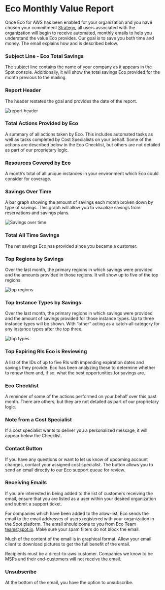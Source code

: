 # Eco Monthly Value Report

Once Eco for AWS has been enabled for your organization and you have chosen your commitment [Strategy](eco/tutorials/choose-a-strategy), all users associated with the organization will begin to receive automated, monthly emails to help you understand the value Eco provides. Our goal is to save you both time and money. The email explains how and is described below.

### Subject Line - Eco Total Savings

The subject line contains the name of your company as it appears in the Spot console. Additionally, it will show the total savings Eco provided for the month previous to the mailing.

### Report Header

The header restates the goal and provides the date of the report.

![report header](https://github.com/user-attachments/assets/6f831b12-9436-4ce8-a93c-afa67300668f)

### Total Actions Provided by Eco

A summary of all actions taken by Eco. This includes automated tasks as well as tasks completed by Cost Specialists on your behalf. Some of the actions are described below in the Eco Checklist, but others are not detailed as part of our proprietary logic.

### Resources Covered by Eco

A month’s total of all unique instances in your environment which Eco could consider for coverage.

### Savings Over Time

A bar graph showing the amount of savings each month broken down by type of savings. This graph will allow you to visualize savings from reservations and savings plans.

![Savings over time](https://github.com/user-attachments/assets/f978302d-4183-4574-a211-944d4e4a5599)

### Total All Time Savings

The net savings Eco has provided since you became a customer.

### Top Regions by Savings

Over the last month, the primary regions in which savings were provided and the amounts provided in those regions. It will show up to five of the top regions.

![top regions](https://github.com/user-attachments/assets/53680d0a-9f6b-4149-b996-a9e967f2b970)

### Top Instance Types by Savings

Over the last month, the primary regions in which savings were provided and the amount of savings provided for those instance types. Up to three instance types will be shown. With “other” acting as a catch-all category for any instance types after the top three.

![top types](https://github.com/user-attachments/assets/ffae5bde-3036-4f44-a105-62b75e50395f)

### Top Expiring RIs Eco is Reviewing

A list of the IDs of up to five RIs with impending expiration dates and savings they provide. Eco has been analyzing these to determine whether to renew them and, if so, what the best opportunities for savings are.

### Eco Checklist

A reminder of some of the actions performed on your behalf over this past month. There are others, but they are not detailed as part of our proprietary logic.

### Note from a Cost Specialist

If a cost specialist wants to deliver you a personalized message, it will appear below the Checklist.

### Contact Button

If you have any questions or want to let us know of upcoming account changes, contact your assigned cost specialist. The button allows you to send an email directly to our Eco support queue for review.

### Receiving Emails

If you are interested in being added to the list of customers receiving the email, ensure that you are listed as a user within your desired organization and submit a support ticket.

For companies which have been added to the allow-list, Eco sends the email to the email addresses of users registered with your organization in the Spot platform.
The email should come to you from Eco Team <team@spot.io>. Make sure your spam filters do not block the email.

Much of the content of the email is in graphical format. Allow your email client to download pictures to get the full benefit of the email.

Recipients must be a direct-to-aws customer. Companies we know to be MSPs and their end-customers will not receive the email.

### Unsubscribe

At the bottom of the email, you have the option to unsubscribe.
